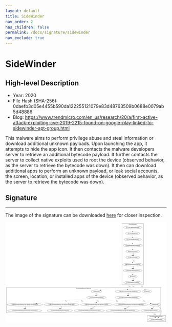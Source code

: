 ```yaml
---
layout: default
title: SideWinder
nav_order: 2
has_children: false
permalink: /docs/signature/sidewinder
nav_exclude: true
---
```


# SideWinder

## High-level Description

* Year: 2020
* File Hash (SHA-256): 0daefb3d05e4455b590da122255121079e83d48763509b0688e0079ab5d48886
* Blog: https://www.trendmicro.com/en_us/research/20/a/first-active-attack-exploiting-cve-2019-2215-found-on-google-play-linked-to-sidewinder-apt-group.html

This malware aims to perform privilege abuse and steal information or download additional unknown payloads. Upon launching the app, it attempts to hide the app icon. It then contacts the malware developers server to retrieve an additional bytecode payload. It further contacts the server to collect native exploits used to root the device (observed behavior, as the server to retrieve the bytecode was down). It then can download additional apps to perform an unknown payload, or leak social accounts, the screen, location, or installed apps of the device (observed behavior, as the server to retrieve the bytecode was down). 

## Signature
---

The image of the signature can be downloaded [here](../../img/signatures/SideWinder.png) for closer inspection.

![](../../img/signatures/SideWinder.png)
